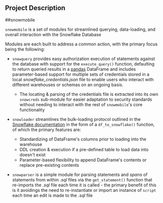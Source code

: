 ## Project Description

##snowmobile

`snowmobile` is a set of modules for streamlined querying, data-loading, and overall interaction with the Snowflake Database


Modules are each built to address a common action, with the primary focus being the following:<br>
- `snowquery` provides easy authorization execution of statements against the database with support for 
    the `execute_query()` function, defaulting to return queried results in a [pandas](https://pandas.pydata.org/)
    DataFrame and includes parameter-based support for multiple sets of credentials stored in a local *snowflake_credentials.json* 
    file to enable users who interact with different warehouses or schemas on an ongoing basis.
    - The locating & parsing of the credentials file is extracted into its own `snowcreds` sub-module for easier
    adaptation to security standards without needing to interact with the rest of `snowmobile`'s core functionality 
    
    
    
- `snowloader` streamlines the bulk-loading protocol outlined in the [Snowflake documentation](https://docs.snowflake.com/en/user-guide/data-load-overview.html)
    in the form of a `df_to_snowflake()` function, of which the primary features are:
    - Standardizing of DataFrame's columns prior to loading into the warehouse
    - DDL creation & execution if a pre-defined table to load data into doesn't exist 
    - Parameter-based flexibility to append DataFrame's contents or replace pre-existing contents
    
    
- `snowparser` is a simple module for parsing statements and *spans* of statements
    from within _.sql_ files via the `get_statement()` function that re-imports the _.sql_ file
    each time it is called - the primary benefit of this is it avoidings the need to re-instantiate
    or import an instance of `script` each time an edit is made to the _.sql_ file 
    


